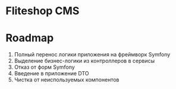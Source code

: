 # Fliteshop CMS

# Roadmap
1. Полный перенос логики приложения на фреймворк Symfony
2. Выделение бизнес-логики из контроллеров в сервисы
3. Отказ от форм Symfony
4. Введение в приложение DTO
5. Чистка от неиспользуемых компонентов
